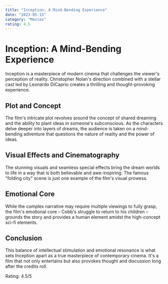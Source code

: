 ```yaml
---
title: "Inception: A Mind-Bending Experience"
date: "2023-05-15"
category: "Movies"
rating: 4.5
---
```


# Inception: A Mind-Bending Experience

Inception is a masterpiece of modern cinema that challenges the viewer's perception of reality. Christopher Nolan's direction combined with a stellar cast led by Leonardo DiCaprio creates a thrilling and thought-provoking experience.

## Plot and Concept

The film's intricate plot revolves around the concept of shared dreaming and the ability to plant ideas in someone's subconscious. As the characters delve deeper into layers of dreams, the audience is taken on a mind-bending adventure that questions the nature of reality and the power of ideas.

## Visual Effects and Cinematography

The stunning visuals and seamless special effects bring the dream worlds to life in a way that is both believable and awe-inspiring. The famous "folding city" scene is just one example of the film's visual prowess.

## Emotional Core

While the complex narrative may require multiple viewings to fully grasp, the film's emotional core – Cobb's struggle to return to his children – grounds the story and provides a human element amidst the high-concept sci-fi elements.

## Conclusion

This balance of intellectual stimulation and emotional resonance is what sets Inception apart as a true masterpiece of contemporary cinema. It's a film that not only entertains but also provokes thought and discussion long after the credits roll.

Rating: 4.5/5